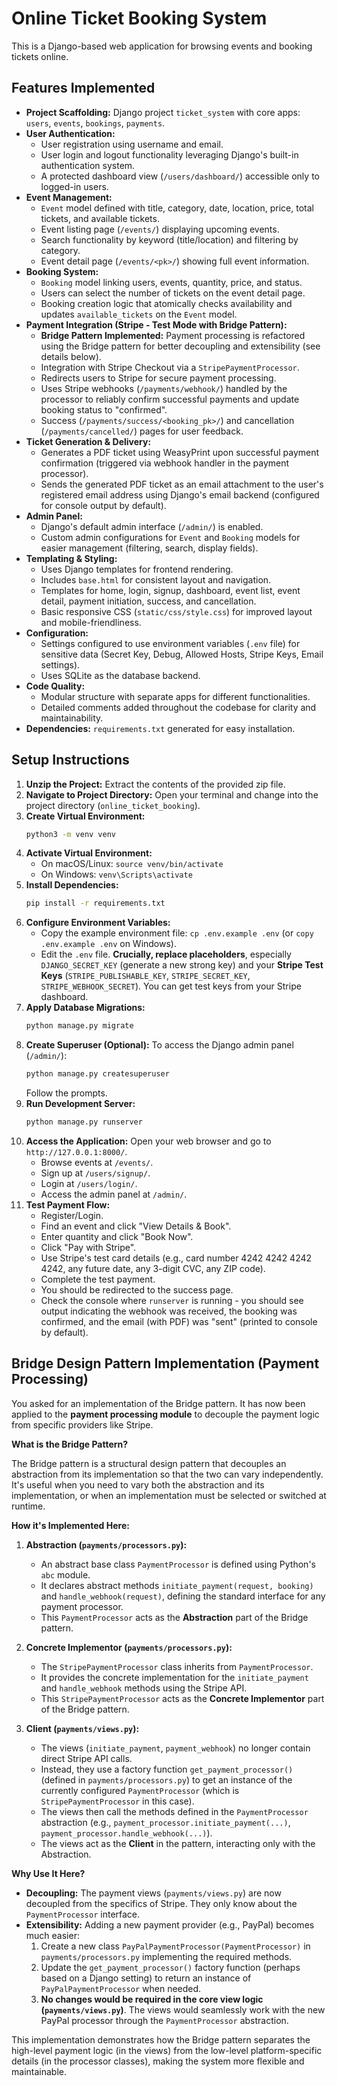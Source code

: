 # Online Ticket Booking System

This is a Django-based web application for browsing events and booking tickets online.

## Features Implemented

*   **Project Scaffolding:** Django project `ticket_system` with core apps: `users`, `events`, `bookings`, `payments`.
*   **User Authentication:**
    *   User registration using username and email.
    *   User login and logout functionality leveraging Django's built-in authentication system.
    *   A protected dashboard view (`/users/dashboard/`) accessible only to logged-in users.
*   **Event Management:**
    *   `Event` model defined with title, category, date, location, price, total tickets, and available tickets.
    *   Event listing page (`/events/`) displaying upcoming events.
    *   Search functionality by keyword (title/location) and filtering by category.
    *   Event detail page (`/events/<pk>/`) showing full event information.
*   **Booking System:**
    *   `Booking` model linking users, events, quantity, price, and status.
    *   Users can select the number of tickets on the event detail page.
    *   Booking creation logic that atomically checks availability and updates `available_tickets` on the `Event` model.
*   **Payment Integration (Stripe - Test Mode with Bridge Pattern):**
    *   **Bridge Pattern Implemented:** Payment processing is refactored using the Bridge pattern for better decoupling and extensibility (see details below).
    *   Integration with Stripe Checkout via a `StripePaymentProcessor`.
    *   Redirects users to Stripe for secure payment processing.
    *   Uses Stripe webhooks (`/payments/webhook/`) handled by the processor to reliably confirm successful payments and update booking status to "confirmed".
    *   Success (`/payments/success/<booking_pk>/`) and cancellation (`/payments/cancelled/`) pages for user feedback.
*   **Ticket Generation & Delivery:**
    *   Generates a PDF ticket using WeasyPrint upon successful payment confirmation (triggered via webhook handler in the payment processor).
    *   Sends the generated PDF ticket as an email attachment to the user's registered email address using Django's email backend (configured for console output by default).
*   **Admin Panel:**
    *   Django's default admin interface (`/admin/`) is enabled.
    *   Custom admin configurations for `Event` and `Booking` models for easier management (filtering, search, display fields).
*   **Templating & Styling:**
    *   Uses Django templates for frontend rendering.
    *   Includes `base.html` for consistent layout and navigation.
    *   Templates for home, login, signup, dashboard, event list, event detail, payment initiation, success, and cancellation.
    *   Basic responsive CSS (`static/css/style.css`) for improved layout and mobile-friendliness.
*   **Configuration:**
    *   Settings configured to use environment variables (`.env` file) for sensitive data (Secret Key, Debug, Allowed Hosts, Stripe Keys, Email settings).
    *   Uses SQLite as the database backend.
*   **Code Quality:**
    *   Modular structure with separate apps for different functionalities.
    *   Detailed comments added throughout the codebase for clarity and maintainability.
*   **Dependencies:** `requirements.txt` generated for easy installation.

## Setup Instructions

1.  **Unzip the Project:** Extract the contents of the provided zip file.
2.  **Navigate to Project Directory:** Open your terminal and change into the project directory (`online_ticket_booking`).
3.  **Create Virtual Environment:**
    ```bash
    python3 -m venv venv
    ```
4.  **Activate Virtual Environment:**
    *   On macOS/Linux: `source venv/bin/activate`
    *   On Windows: `venv\Scripts\activate`
5.  **Install Dependencies:**
    ```bash
    pip install -r requirements.txt
    ```
6.  **Configure Environment Variables:**
    *   Copy the example environment file: `cp .env.example .env` (or `copy .env.example .env` on Windows).
    *   Edit the `.env` file. **Crucially, replace placeholders**, especially `DJANGO_SECRET_KEY` (generate a new strong key) and your **Stripe Test Keys** (`STRIPE_PUBLISHABLE_KEY`, `STRIPE_SECRET_KEY`, `STRIPE_WEBHOOK_SECRET`). You can get test keys from your Stripe dashboard.
7.  **Apply Database Migrations:**
    ```bash
    python manage.py migrate
    ```
8.  **Create Superuser (Optional):** To access the Django admin panel (`/admin/`):
    ```bash
    python manage.py createsuperuser
    ```
    Follow the prompts.
9.  **Run Development Server:**
    ```bash
    python manage.py runserver
    ```
10. **Access the Application:** Open your web browser and go to `http://127.0.0.1:8000/`.
    *   Browse events at `/events/`.
    *   Sign up at `/users/signup/`.
    *   Login at `/users/login/`.
    *   Access the admin panel at `/admin/`.
11. **Test Payment Flow:**
    *   Register/Login.
    *   Find an event and click "View Details & Book".
    *   Enter quantity and click "Book Now".
    *   Click "Pay with Stripe".
    *   Use Stripe's test card details (e.g., card number 4242 4242 4242 4242, any future date, any 3-digit CVC, any ZIP code).
    *   Complete the test payment.
    *   You should be redirected to the success page.
    *   Check the console where `runserver` is running - you should see output indicating the webhook was received, the booking was confirmed, and the email (with PDF) was "sent" (printed to console by default).

## Bridge Design Pattern Implementation (Payment Processing)

You asked for an implementation of the Bridge pattern. It has now been applied to the **payment processing module** to decouple the payment logic from specific providers like Stripe.

**What is the Bridge Pattern?**

The Bridge pattern is a structural design pattern that decouples an abstraction from its implementation so that the two can vary independently. It's useful when you need to vary both the abstraction and its implementation, or when an implementation must be selected or switched at runtime.

**How it's Implemented Here:**

1.  **Abstraction (`payments/processors.py`):**
    *   An abstract base class `PaymentProcessor` is defined using Python's `abc` module.
    *   It declares abstract methods `initiate_payment(request, booking)` and `handle_webhook(request)`, defining the standard interface for any payment processor.
    *   This `PaymentProcessor` acts as the **Abstraction** part of the Bridge pattern.

2.  **Concrete Implementor (`payments/processors.py`):**
    *   The `StripePaymentProcessor` class inherits from `PaymentProcessor`.
    *   It provides the concrete implementation for the `initiate_payment` and `handle_webhook` methods using the Stripe API.
    *   This `StripePaymentProcessor` acts as the **Concrete Implementor** part of the Bridge pattern.

3.  **Client (`payments/views.py`):**
    *   The views (`initiate_payment`, `payment_webhook`) no longer contain direct Stripe API calls.
    *   Instead, they use a factory function `get_payment_processor()` (defined in `payments/processors.py`) to get an instance of the currently configured `PaymentProcessor` (which is `StripePaymentProcessor` in this case).
    *   The views then call the methods defined in the `PaymentProcessor` abstraction (e.g., `payment_processor.initiate_payment(...)`, `payment_processor.handle_webhook(...)`).
    *   The views act as the **Client** in the pattern, interacting only with the Abstraction.

**Why Use It Here?**

*   **Decoupling:** The payment views (`payments/views.py`) are now decoupled from the specifics of Stripe. They only know about the `PaymentProcessor` interface.
*   **Extensibility:** Adding a new payment provider (e.g., PayPal) becomes much easier:
    1.  Create a new class `PayPalPaymentProcessor(PaymentProcessor)` in `payments/processors.py` implementing the required methods.
    2.  Update the `get_payment_processor()` factory function (perhaps based on a Django setting) to return an instance of `PayPalPaymentProcessor` when needed.
    3.  **No changes would be required in the core view logic (`payments/views.py`)**. The views would seamlessly work with the new PayPal processor through the `PaymentProcessor` abstraction.

This implementation demonstrates how the Bridge pattern separates the high-level payment logic (in the views) from the low-level platform-specific details (in the processor classes), making the system more flexible and maintainable.

